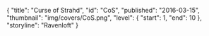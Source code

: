 {
  "title": "Curse of Strahd",
  "id": "CoS",
  "published": "2016-03-15",
  "thumbnail": "img/covers/CoS.png",
  "level": {
    "start": 1,
    "end": 10
  },
  "storyline": "Ravenloft"
}